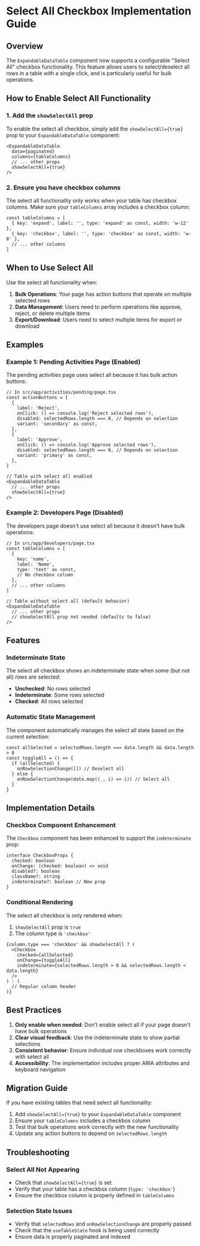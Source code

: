 # Select All Checkbox Implementation Guide

## Overview

The `ExpandableDataTable` component now supports a configurable "Select All" checkbox functionality. This feature allows users to select/deselect all rows in a table with a single click, and is particularly useful for bulk operations.

## How to Enable Select All Functionality

### 1. Add the `showSelectAll` prop

To enable the select all checkbox, simply add the `showSelectAll={true}` prop to your `ExpandableDataTable` component:

```tsx
<ExpandableDataTable
  data={paginated}
  columns={tableColumns}
  // ... other props
  showSelectAll={true}
/>
```

### 2. Ensure you have checkbox columns

The select all functionality only works when your table has checkbox columns. Make sure your `tableColumns` array includes a checkbox column:

```tsx
const tableColumns = [
  { key: 'expand', label: '', type: 'expand' as const, width: 'w-12' },
  { key: 'checkbox', label: '', type: 'checkbox' as const, width: 'w-8' },
  // ... other columns
]
```

## When to Use Select All

Use the select all functionality when:

1. **Bulk Operations**: Your page has action buttons that operate on multiple selected rows
2. **Data Management**: Users need to perform operations like approve, reject, or delete multiple items
3. **Export/Download**: Users need to select multiple items for export or download

## Examples

### Example 1: Pending Activities Page (Enabled)

The pending activities page uses select all because it has bulk action buttons:

```tsx
// In src/app/activities/pending/page.tsx
const actionButtons = [
  {
    label: 'Reject',
    onClick: () => console.log('Reject selected rows'),
    disabled: selectedRows.length === 0, // Depends on selection
    variant: 'secondary' as const,
  },
  {
    label: 'Approve',
    onClick: () => console.log('Approve selected rows'),
    disabled: selectedRows.length === 0, // Depends on selection
    variant: 'primary' as const,
  },
]

// Table with select all enabled
<ExpandableDataTable
  // ... other props
  showSelectAll={true}
/>
```

### Example 2: Developers Page (Disabled)

The developers page doesn't use select all because it doesn't have bulk operations:

```tsx
// In src/app/developers/page.tsx
const tableColumns = [
  {
    key: 'name',
    label: 'Name',
    type: 'text' as const,
    // No checkbox column
  },
  // ... other columns
]

// Table without select all (default behavior)
<ExpandableDataTable
  // ... other props
  // showSelectAll prop not needed (defaults to false)
/>
```

## Features

### Indeterminate State

The select all checkbox shows an indeterminate state when some (but not all) rows are selected:

- **Unchecked**: No rows selected
- **Indeterminate**: Some rows selected
- **Checked**: All rows selected

### Automatic State Management

The component automatically manages the select all state based on the current selection:

```tsx
const allSelected = selectedRows.length === data.length && data.length > 0
const toggleAll = () => {
  if (allSelected) {
    onRowSelectionChange([]) // Deselect all
  } else {
    onRowSelectionChange(data.map((_, i) => i)) // Select all
  }
}
```

## Implementation Details

### Checkbox Component Enhancement

The `Checkbox` component has been enhanced to support the `indeterminate` prop:

```tsx
interface CheckboxProps {
  checked: boolean
  onChange: (checked: boolean) => void
  disabled?: boolean
  className?: string
  indeterminate?: boolean // New prop
}
```

### Conditional Rendering

The select all checkbox is only rendered when:
1. `showSelectAll` prop is `true`
2. The column type is `'checkbox'`

```tsx
{column.type === 'checkbox' && showSelectAll ? (
  <Checkbox
    checked={allSelected}
    onChange={toggleAll}
    indeterminate={selectedRows.length > 0 && selectedRows.length < data.length}
  />
) : (
  // Regular column header
)}
```

## Best Practices

1. **Only enable when needed**: Don't enable select all if your page doesn't have bulk operations
2. **Clear visual feedback**: Use the indeterminate state to show partial selections
3. **Consistent behavior**: Ensure individual row checkboxes work correctly with select all
4. **Accessibility**: The implementation includes proper ARIA attributes and keyboard navigation

## Migration Guide

If you have existing tables that need select all functionality:

1. Add `showSelectAll={true}` to your `ExpandableDataTable` component
2. Ensure your `tableColumns` includes a checkbox column
3. Test that bulk operations work correctly with the new functionality
4. Update any action buttons to depend on `selectedRows.length`

## Troubleshooting

### Select All Not Appearing

- Check that `showSelectAll={true}` is set
- Verify that your table has a checkbox column (`type: 'checkbox'`)
- Ensure the checkbox column is properly defined in `tableColumns`

### Selection State Issues

- Verify that `selectedRows` and `onRowSelectionChange` are properly passed
- Check that the `useTableState` hook is being used correctly
- Ensure data is properly paginated and indexed 